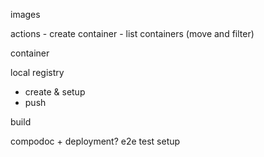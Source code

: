 images

  actions
    - create container
    - list containers (move and filter)

container

local registry

  - create & setup
  - push

build

  compodoc + deployment?
  e2e test setup